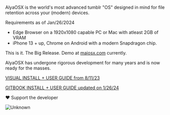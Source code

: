 AlyaOSX is the world's most advanced tumblr "OS" designed in mind for file retention across your (modern) devices.

Requirements as of Jan/26/2024
- Edge Browser on a 1920x1080 capable PC or Mac with atleast 2GB of VRAM
- iPhone 13 + up, Chrome on Android with a modern Snapdragon chip.

This is it. The Big Release. Demo at [maiosx.com](https://maiosx.com) currently.

AlyaOSX has undergone rigorous development for many years and is now ready for the masses.

[VISUAL INSTALL + USER GUIDE from 8/11/23](https://www.canva.com/design/DAFrQrhjLYo/s3Y97QswwYtC4jwXjap-Qg/view?utm_content=DAFrQrhjLYo&utm_campaign=designshare&utm_medium=link&utm_source=publishsharelink#1)

[GITBOOK INSTALL + USER GUIDE updated on 1/26/24](https://maiosx.gitbook.io/1.0)

❤️ Support the developer

![Unknown](https://github.com/maiOSX/Snow-Leopard/assets/124741903/c2a9a803-d1e9-4299-b05c-2210b6ad0ab3)
